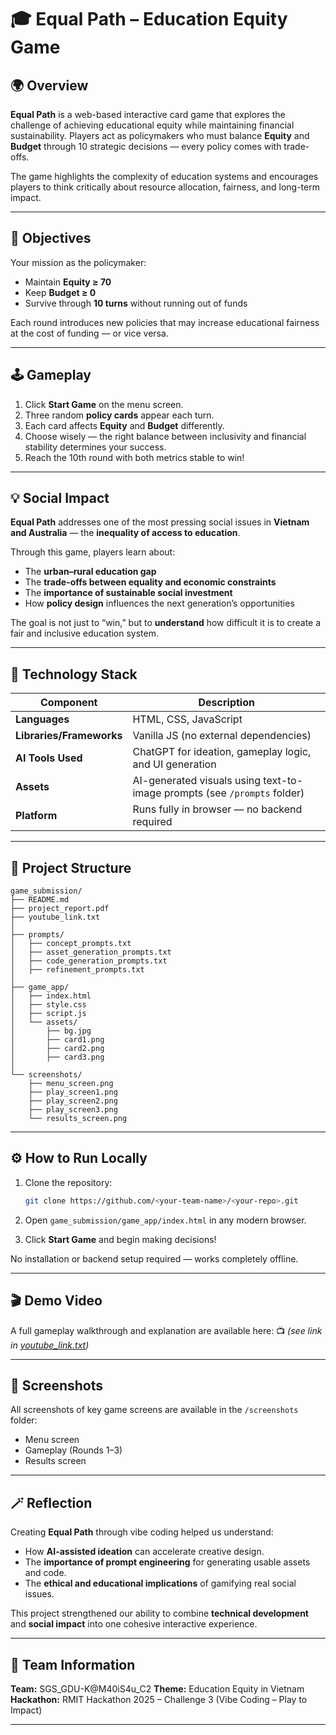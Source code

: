 # 🎓 Equal Path – Education Equity Game

## 🌍 Overview

**Equal Path** is a web-based interactive card game that explores the challenge of achieving educational equity while maintaining financial sustainability.
Players act as policymakers who must balance **Equity** and **Budget** through 10 strategic decisions — every policy comes with trade-offs.

The game highlights the complexity of education systems and encourages players to think critically about resource allocation, fairness, and long-term impact.

---

## 🎯 Objectives

Your mission as the policymaker:

* Maintain **Equity ≥ 70**
* Keep **Budget ≥ 0**
* Survive through **10 turns** without running out of funds

Each round introduces new policies that may increase educational fairness at the cost of funding — or vice versa.

---

## 🕹 Gameplay

1. Click **Start Game** on the menu screen.
2. Three random **policy cards** appear each turn.
3. Each card affects **Equity** and **Budget** differently.
4. Choose wisely — the right balance between inclusivity and financial stability determines your success.
5. Reach the 10th round with both metrics stable to win!

---

## 💡 Social Impact

**Equal Path** addresses one of the most pressing social issues in **Vietnam and Australia** — the **inequality of access to education**.

Through this game, players learn about:

* The **urban–rural education gap**
* The **trade-offs between equality and economic constraints**
* The **importance of sustainable social investment**
* How **policy design** influences the next generation’s opportunities

The goal is not just to “win,” but to **understand** how difficult it is to create a fair and inclusive education system.

---

## 🧠 Technology Stack

| Component                | Description                                                              |
| ------------------------ | ------------------------------------------------------------------------ |
| **Languages**            | HTML, CSS, JavaScript                                                    |
| **Libraries/Frameworks** | Vanilla JS (no external dependencies)                                    |
| **AI Tools Used**        | ChatGPT for ideation, gameplay logic, and UI generation                  |
| **Assets**               | AI-generated visuals using text-to-image prompts (see `/prompts` folder) |
| **Platform**             | Runs fully in browser — no backend required                              |

---

## 📁 Project Structure

```
game_submission/
├── README.md
├── project_report.pdf
├── youtube_link.txt
│
├── prompts/
│   ├── concept_prompts.txt
│   ├── asset_generation_prompts.txt
│   ├── code_generation_prompts.txt
│   ├── refinement_prompts.txt
│
├── game_app/
│   ├── index.html
│   ├── style.css
│   ├── script.js
│   └── assets/
│       ├── bg.jpg
│       ├── card1.png
│       ├── card2.png
│       ├── card3.png
│
└── screenshots/
    ├── menu_screen.png
    ├── play_screen1.png
    ├── play_screen2.png
    ├── play_screen3.png
    └── results_screen.png
```

---

## ⚙️ How to Run Locally

1. Clone the repository:

   ```bash
   git clone https://github.com/<your-team-name>/<your-repo>.git
   ```
2. Open `game_submission/game_app/index.html` in any modern browser.
3. Click **Start Game** and begin making decisions!

No installation or backend setup required — works completely offline.

---

## 🎬 Demo Video

A full gameplay walkthrough and explanation are available here:
📺 *(see link in [youtube_link.txt](./youtube_link.txt))*

---

## 📸 Screenshots

All screenshots of key game screens are available in the `/screenshots` folder:

* Menu screen
* Gameplay (Rounds 1–3)
* Results screen

---

## 🪄 Reflection

Creating **Equal Path** through vibe coding helped us understand:

* How **AI-assisted ideation** can accelerate creative design.
* The **importance of prompt engineering** for generating usable assets and code.
* The **ethical and educational implications** of gamifying real social issues.

This project strengthened our ability to combine **technical development** and **social impact** into one cohesive interactive experience.

---

## 🧩 Team Information

**Team:** SGS_GDU-K@M40iS4u_C2
**Theme:** Education Equity in Vietnam
**Hackathon:** RMIT Hackathon 2025 – Challenge 3 (Vibe Coding – Play to Impact)

---
